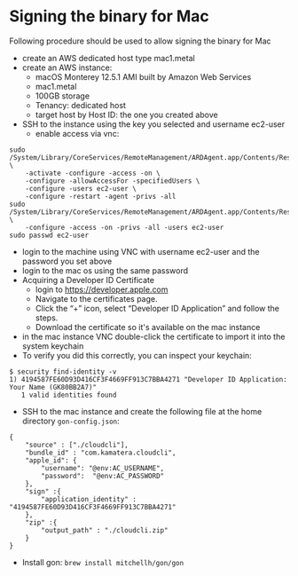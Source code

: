 # Signing the binary for Mac

Following procedure should be used to allow signing the binary for Mac

* create an AWS dedicated host type mac1.metal
* create an AWS instance:
  * macOS Monterey 12.5.1 AMI built by Amazon Web Services
  * mac1.metal
  * 100GB storage
  * Tenancy: dedicated host
  * target host by Host ID: the one you created above
* SSH to the instance using the key you selected and username ec2-user
  * enable access via vnc:
```
sudo /System/Library/CoreServices/RemoteManagement/ARDAgent.app/Contents/Resources/kickstart \
    -activate -configure -access -on \
    -configure -allowAccessFor -specifiedUsers \
    -configure -users ec2-user \
    -configure -restart -agent -privs -all
sudo /System/Library/CoreServices/RemoteManagement/ARDAgent.app/Contents/Resources/kickstart \
    -configure -access -on -privs -all -users ec2-user
sudo passwd ec2-user
```
* login to the machine using VNC with username ec2-user and the password you set above
* login to the mac os using the same password
* Acquiring a Developer ID Certificate
  * login to https://developer.apple.com
  * Navigate to the certificates page.
  * Click the “+” icon, select “Developer ID Application” and follow the steps.
  * Download the certificate so it's available on the mac instance
* in the mac instance VNC double-click the certificate to import it into the system keychain
* To verify you did this correctly, you can inspect your keychain:
```
$ security find-identity -v
1) 4194587FE60D93D416CF3F4669FF913C7BBA4271 "Developer ID Application: Your Name (GK80BB2A7)"
   1 valid identities found
```
* SSH to the mac instance and create the following file at the home directory `gon-config.json`:
```
{
    "source" : ["./cloudcli"],
    "bundle_id" : "com.kamatera.cloudcli",
    "apple_id": {
        "username": "@env:AC_USERNAME",
        "password":  "@env:AC_PASSWORD"
    },
    "sign" :{
        "application_identity" : "4194587FE60D93D416CF3F4669FF913C7BBA4271"
    },
    "zip" :{
        "output_path" : "./cloudcli.zip"
    }
}
```
* Install gon: `brew install mitchellh/gon/gon`
